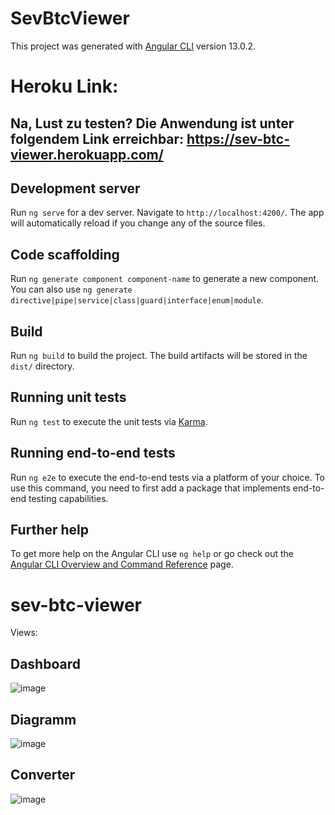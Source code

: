 # SevBtcViewer

This project was generated with [Angular CLI](https://github.com/angular/angular-cli) version 13.0.2.

# Heroku Link:
## Na, Lust zu testen? Die Anwendung ist unter folgendem Link erreichbar: https://sev-btc-viewer.herokuapp.com/

## Development server

Run `ng serve` for a dev server. Navigate to `http://localhost:4200/`. The app will automatically reload if you change any of the source files.

## Code scaffolding

Run `ng generate component component-name` to generate a new component. You can also use `ng generate directive|pipe|service|class|guard|interface|enum|module`.

## Build

Run `ng build` to build the project. The build artifacts will be stored in the `dist/` directory.

## Running unit tests

Run `ng test` to execute the unit tests via [Karma](https://karma-runner.github.io).

## Running end-to-end tests

Run `ng e2e` to execute the end-to-end tests via a platform of your choice. To use this command, you need to first add a package that implements end-to-end testing capabilities.

## Further help

To get more help on the Angular CLI use `ng help` or go check out the [Angular CLI Overview and Command Reference](https://angular.io/cli) page.
# sev-btc-viewer

Views:
## Dashboard
![image](https://user-images.githubusercontent.com/24555132/176316756-5d5d71de-4e00-40d0-af4d-81e1e8b1abc6.png)

## Diagramm
![image](https://user-images.githubusercontent.com/24555132/176315275-ff4b86bb-ccee-4fa4-a84d-285a33af38a8.png)

## Converter
![image](https://user-images.githubusercontent.com/24555132/176315303-39299b47-4e4a-4c53-8220-729bd2355969.png)

